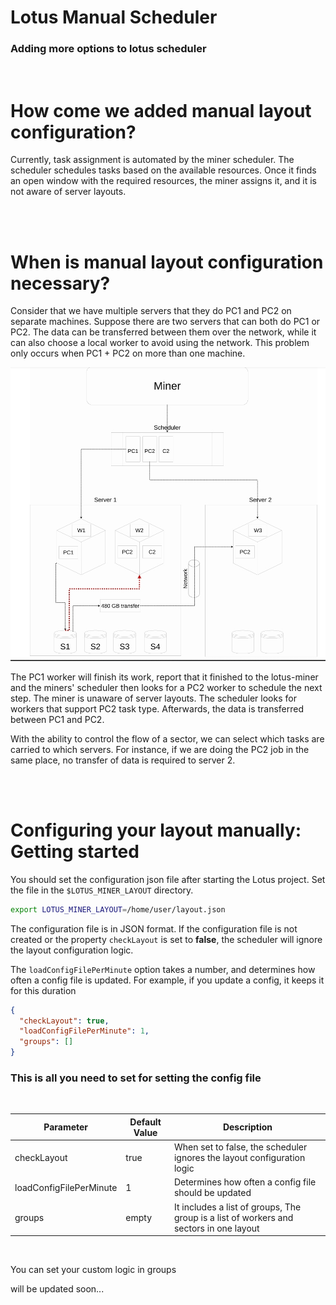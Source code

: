 # Lotus Manual Scheduler
### Adding more options to lotus scheduler
<br />

# How come we added manual layout configuration?
Currently, task assignment is automated by the miner scheduler. The scheduler schedules tasks based on the available resources. Once it finds an open window with the required resources, the miner assigns it, and it is not aware of server layouts.

<br /><br />

# When is manual layout configuration necessary?
Consider that we have multiple servers that they do PC1 and PC2 on separate machines. Suppose there are two servers that can both do PC1 or PC2. The data can be transferred between them over the network, while it can also choose a local worker to avoid using the network. This problem only occurs when PC1 + PC2 on more than one machine.


![workflow image](./workflows/MinerPCTasks.jpg)

The PC1 worker will finish its work, report that it finished to the lotus-miner and the
miners' scheduler then looks for a PC2 worker to schedule the next step. The miner is unaware of server layouts. The scheduler looks for workers that support PC2 task type.
Afterwards, the data is transferred between PC1 and PC2.

With the ability to control the flow of a sector, we can select which tasks are carried to which servers. For instance, if we are doing the PC2 job in the same place, no transfer of data is required to server 2.

<br /><br />

# Configuring your layout manually: Getting started
You should set the configuration json file after starting the Lotus project. Set the file in the `$LOTUS_MINER_LAYOUT` directory. 
```sh
export LOTUS_MINER_LAYOUT=/home/user/layout.json
```
The configuration file is in JSON format. If the configuration file is not created or the property `checkLayout` is set to **false**, the scheduler will ignore the layout configuration logic.

The `loadConfigFilePerMinute` option takes a number, and determines how often a config file is updated. For example, if you update a config, it keeps it for this duration

```json
{
  "checkLayout": true,
  "loadConfigFilePerMinute": 1,
  "groups": []
}
```
### This is all you need to set for setting the config file

<br />

| Parameter | Default Value |Description|
| -------------          | ------------- |------------- |
| checkLayout | true  | When set to false, the scheduler ignores the layout configuration logic  |
| loadConfigFilePerMinute           | 1  | Determines how often a config file should be updated  |
| groups           | empty  | It includes a list of groups, The group is a list of workers and sectors in one layout  |

<br />

You can set your custom logic  in groups 

will be updated soon...
